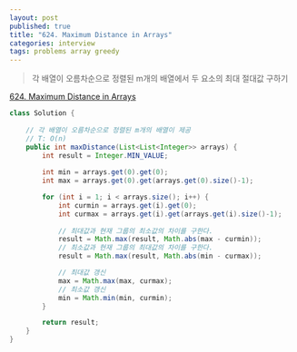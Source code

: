 ```yaml
---
layout: post
published: true
title: "624. Maximum Distance in Arrays"
categories: interview
tags: problems array greedy
---
```


> 각 배열이 오름차순으로 정렬된 m개의 배열에서 두 요소의 최대 절대값 구하기

[624. Maximum Distance in Arrays](https://leetcode.com/problems/maximum-distance-in-arrays/)

```java
class Solution {
    
    // 각 배열이 오름차순으로 정렬된 m개의 배열이 제공
    // T: O(n)
    public int maxDistance(List<List<Integer>> arrays) {
        int result = Integer.MIN_VALUE;
        
        int min = arrays.get(0).get(0);
        int max = arrays.get(0).get(arrays.get(0).size()-1);

        for (int i = 1; i < arrays.size(); i++) {
            int curmin = arrays.get(i).get(0);
            int curmax = arrays.get(i).get(arrays.get(i).size()-1);
            
            // 최대값과 현재 그룹의 최소값의 차이를 구한다.
            result = Math.max(result, Math.abs(max - curmin));
            // 최소값과 현재 그룹의 최대값의 차이를 구한다.
            result = Math.max(result, Math.abs(min - curmax));

            // 최대값 갱신
            max = Math.max(max, curmax);
            // 최소값 갱신
            min = Math.min(min, curmin);
        }

        return result;
    }
}
```